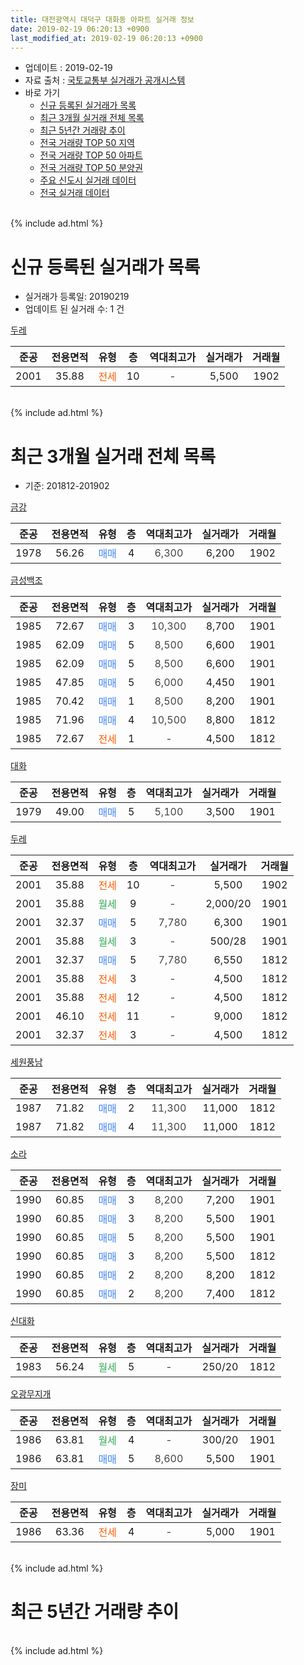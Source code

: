 ```yaml
---
title: 대전광역시 대덕구 대화동 아파트 실거래 정보
date: 2019-02-19 06:20:13 +0900
last_modified_at: 2019-02-19 06:20:13 +0900
---
```


* 업데이트 : 2019-02-19
* 자료 출처 : [국토교통부 실거래가 공개시스템](http://rt.molit.go.kr)
* 바로 가기
    * [신규 등록된 실거래가 목록](#신규-등록된-실거래가-목록)
    * [최근 3개월 실거래 전체 목록](#최근-3개월-실거래-전체-목록)
    * [최근 5년간 거래량 추이](#최근-5년간-거래량-추이)
    * [전국 거래량 TOP 50 지역](https://ayogom.github.io/apt-trade-info/최근-3개월-전국에서-가장-거래가-많이-발생한-지역)
    * [전국 거래량 TOP 50 아파트](https://ayogom.github.io/apt-trade-info/최근-3개월-전국에서-가장-거래가-많이-발생한-아파트)
    * [전국 거래량 TOP 50 분양권](https://ayogom.github.io/apt-trade-info/최근-3개월-전국에서-가장-거래가-많이-발생한-분양권)
    * [주요 신도시 실거래 데이터](https://ayogom.github.io/apt-trade-info/주요-신도시)
    * [전국 실거래 데이터](https://ayogom.github.io/apt-trade-info/전국)
<br>
{% include ad.html %}
<br>

# 신규 등록된 실거래가 목록
* 실거래가 등록일: 20190219
* 업데이트 된 실거래 수: 1 건


[두레](https://search.naver.com/search.naver?query=%EB%8C%80%EC%A0%84%EA%B4%91%EC%97%AD%EC%8B%9C+%EB%8C%80%EB%8D%95%EA%B5%AC+%EB%8C%80%ED%99%94%EB%8F%99+%EB%91%90%EB%A0%88)

|준공|전용면적|유형|층|역대최고가|실거래가|거래월|
|:---:|:---:|:---:|:---:|:---:|:---:|:---:|
|2001|35.88|<span style="color:#ff5a00">전세</span>|10|<span style="color:#444444">-</span>|5,500|1902|


<br>
{% include ad.html %}
<br>

# 최근 3개월 실거래 전체 목록
* 기준: 201812-201902


[금강](https://search.naver.com/search.naver?query=%EB%8C%80%EC%A0%84%EA%B4%91%EC%97%AD%EC%8B%9C+%EB%8C%80%EB%8D%95%EA%B5%AC+%EB%8C%80%ED%99%94%EB%8F%99+%EA%B8%88%EA%B0%95)

|준공|전용면적|유형|층|역대최고가|실거래가|거래월|
|:---:|:---:|:---:|:---:|:---:|:---:|:---:|
|1978|56.26|<span style="color:#4285f3">매매</span>|4|<span style="color:#444444">6,300</span>|6,200|1902|

[금성백조](https://search.naver.com/search.naver?query=%EB%8C%80%EC%A0%84%EA%B4%91%EC%97%AD%EC%8B%9C+%EB%8C%80%EB%8D%95%EA%B5%AC+%EB%8C%80%ED%99%94%EB%8F%99+%EA%B8%88%EC%84%B1%EB%B0%B1%EC%A1%B0)

|준공|전용면적|유형|층|역대최고가|실거래가|거래월|
|:---:|:---:|:---:|:---:|:---:|:---:|:---:|
|1985|72.67|<span style="color:#4285f3">매매</span>|3|<span style="color:#444444">10,300</span>|8,700|1901|
|1985|62.09|<span style="color:#4285f3">매매</span>|5|<span style="color:#444444">8,500</span>|6,600|1901|
|1985|62.09|<span style="color:#4285f3">매매</span>|5|<span style="color:#444444">8,500</span>|6,600|1901|
|1985|47.85|<span style="color:#4285f3">매매</span>|5|<span style="color:#444444">6,000</span>|4,450|1901|
|1985|70.42|<span style="color:#4285f3">매매</span>|1|<span style="color:#444444">8,500</span>|8,200|1901|
|1985|71.96|<span style="color:#4285f3">매매</span>|4|<span style="color:#444444">10,500</span>|8,800|1812|
|1985|72.67|<span style="color:#ff5a00">전세</span>|1|<span style="color:#444444">-</span>|4,500|1812|

[대화](https://search.naver.com/search.naver?query=%EB%8C%80%EC%A0%84%EA%B4%91%EC%97%AD%EC%8B%9C+%EB%8C%80%EB%8D%95%EA%B5%AC+%EB%8C%80%ED%99%94%EB%8F%99+%EB%8C%80%ED%99%94)

|준공|전용면적|유형|층|역대최고가|실거래가|거래월|
|:---:|:---:|:---:|:---:|:---:|:---:|:---:|
|1979|49.00|<span style="color:#4285f3">매매</span>|5|<span style="color:#444444">5,100</span>|3,500|1901|

[두레](https://search.naver.com/search.naver?query=%EB%8C%80%EC%A0%84%EA%B4%91%EC%97%AD%EC%8B%9C+%EB%8C%80%EB%8D%95%EA%B5%AC+%EB%8C%80%ED%99%94%EB%8F%99+%EB%91%90%EB%A0%88)

|준공|전용면적|유형|층|역대최고가|실거래가|거래월|
|:---:|:---:|:---:|:---:|:---:|:---:|:---:|
|2001|35.88|<span style="color:#ff5a00">전세</span>|10|<span style="color:#444444">-</span>|5,500|1902|
|2001|35.88|<span style="color:#34a853">월세</span>|9|<span style="color:#444444">-</span>|2,000/20|1901|
|2001|32.37|<span style="color:#4285f3">매매</span>|5|<span style="color:#444444">7,780</span>|6,300|1901|
|2001|35.88|<span style="color:#34a853">월세</span>|3|<span style="color:#444444">-</span>|500/28|1901|
|2001|32.37|<span style="color:#4285f3">매매</span>|5|<span style="color:#444444">7,780</span>|6,550|1812|
|2001|35.88|<span style="color:#ff5a00">전세</span>|3|<span style="color:#444444">-</span>|4,500|1812|
|2001|35.88|<span style="color:#ff5a00">전세</span>|12|<span style="color:#444444">-</span>|4,500|1812|
|2001|46.10|<span style="color:#ff5a00">전세</span>|11|<span style="color:#444444">-</span>|9,000|1812|
|2001|32.37|<span style="color:#ff5a00">전세</span>|3|<span style="color:#444444">-</span>|4,500|1812|

[세원풍남](https://search.naver.com/search.naver?query=%EB%8C%80%EC%A0%84%EA%B4%91%EC%97%AD%EC%8B%9C+%EB%8C%80%EB%8D%95%EA%B5%AC+%EB%8C%80%ED%99%94%EB%8F%99+%EC%84%B8%EC%9B%90%ED%92%8D%EB%82%A8)

|준공|전용면적|유형|층|역대최고가|실거래가|거래월|
|:---:|:---:|:---:|:---:|:---:|:---:|:---:|
|1987|71.82|<span style="color:#4285f3">매매</span>|2|<span style="color:#444444">11,300</span>|11,000|1812|
|1987|71.82|<span style="color:#4285f3">매매</span>|4|<span style="color:#444444">11,300</span>|11,000|1812|

[소라](https://search.naver.com/search.naver?query=%EB%8C%80%EC%A0%84%EA%B4%91%EC%97%AD%EC%8B%9C+%EB%8C%80%EB%8D%95%EA%B5%AC+%EB%8C%80%ED%99%94%EB%8F%99+%EC%86%8C%EB%9D%BC)

|준공|전용면적|유형|층|역대최고가|실거래가|거래월|
|:---:|:---:|:---:|:---:|:---:|:---:|:---:|
|1990|60.85|<span style="color:#4285f3">매매</span>|3|<span style="color:#444444">8,200</span>|7,200|1901|
|1990|60.85|<span style="color:#4285f3">매매</span>|3|<span style="color:#444444">8,200</span>|5,500|1901|
|1990|60.85|<span style="color:#4285f3">매매</span>|5|<span style="color:#444444">8,200</span>|5,500|1901|
|1990|60.85|<span style="color:#4285f3">매매</span>|3|<span style="color:#444444">8,200</span>|5,500|1812|
|1990|60.85|<span style="color:#4285f3">매매</span>|2|<span style="color:#444444">8,200</span>|8,200|1812|
|1990|60.85|<span style="color:#4285f3">매매</span>|2|<span style="color:#444444">8,200</span>|7,400|1812|

[신대화](https://search.naver.com/search.naver?query=%EB%8C%80%EC%A0%84%EA%B4%91%EC%97%AD%EC%8B%9C+%EB%8C%80%EB%8D%95%EA%B5%AC+%EB%8C%80%ED%99%94%EB%8F%99+%EC%8B%A0%EB%8C%80%ED%99%94)

|준공|전용면적|유형|층|역대최고가|실거래가|거래월|
|:---:|:---:|:---:|:---:|:---:|:---:|:---:|
|1983|56.24|<span style="color:#34a853">월세</span>|5|<span style="color:#444444">-</span>|250/20|1812|

[오광무지개](https://search.naver.com/search.naver?query=%EB%8C%80%EC%A0%84%EA%B4%91%EC%97%AD%EC%8B%9C+%EB%8C%80%EB%8D%95%EA%B5%AC+%EB%8C%80%ED%99%94%EB%8F%99+%EC%98%A4%EA%B4%91%EB%AC%B4%EC%A7%80%EA%B0%9C)

|준공|전용면적|유형|층|역대최고가|실거래가|거래월|
|:---:|:---:|:---:|:---:|:---:|:---:|:---:|
|1986|63.81|<span style="color:#34a853">월세</span>|4|<span style="color:#444444">-</span>|300/20|1901|
|1986|63.81|<span style="color:#4285f3">매매</span>|5|<span style="color:#444444">8,600</span>|5,500|1901|

[장미](https://search.naver.com/search.naver?query=%EB%8C%80%EC%A0%84%EA%B4%91%EC%97%AD%EC%8B%9C+%EB%8C%80%EB%8D%95%EA%B5%AC+%EB%8C%80%ED%99%94%EB%8F%99+%EC%9E%A5%EB%AF%B8)

|준공|전용면적|유형|층|역대최고가|실거래가|거래월|
|:---:|:---:|:---:|:---:|:---:|:---:|:---:|
|1986|63.36|<span style="color:#ff5a00">전세</span>|4|<span style="color:#444444">-</span>|5,000|1901|


<br>
{% include ad.html %}
<br>

# 최근 5년간 거래량 추이


<div style="width:100%;">
    <canvas id="deal_progress" height="200"></canvas>
</div>

<script>
new Chart(document.getElementById("deal_progress"), {
    type: 'line',
    data: {
        labels: ['201402','201403','201404','201405','201406','201407','201408','201409','201410','201411','201412','201501','201502','201503','201504','201505','201506','201507','201508','201509','201510','201511','201512','201601','201602','201603','201604','201605','201606','201607','201608','201609','201610','201611','201612','201701','201702','201703','201704','201705','201706','201707','201708','201709','201710','201711','201712','201801','201802','201803','201804','201805','201806','201807','201808','201809','201810','201811','201812','201901','201902'],
        datasets: [{
            label: '매매',
            pointRadius: 1,
            data: [5, 10, 17, 9, 6, 12, 6, 7, 4, 9, 5, 17, 5, 12, 12, 12, 7, 5, 5, 11, 13, 6, 5, 6, 7, 11, 9, 4, 9, 10, 6, 7, 4, 6, 5, 6, 6, 12, 7, 9, 9, 6, 6, 5, 7, 9, 3, 6, 3, 6, 7, 6, 10, 8, 2, 3, 10, 4, 7, 11, 1],
            borderColor: "rgba(255, 201, 14, 1)",
            backgroundColor: "rgba(255, 201, 14, 0.5)",
            fill: false,
            lineTension: 0
        },{
            label: '전월세',
            pointRadius: 1,
            data: [16, 14, 13, 13, 11, 11, 9, 10, 8, 8, 3, 16, 6, 6, 11, 15, 7, 11, 10, 12, 11, 11, 7, 10, 11, 6, 6, 7, 2, 8, 9, 6, 7, 6, 5, 8, 6, 9, 11, 5, 8, 1, 7, 5, 3, 4, 8, 4, 6, 9, 3, 8, 5, 5, 7, 6, 6, 3, 6, 4, 1],
            borderColor: "rgba(0, 141, 185, 1)",
            backgroundColor: "rgba(0, 141, 185, 0.5)",
            fill: false,
            lineTension: 0
        }
        ]
    },
    options: {
        responsive: true,
        title: {
            display: false
        },
        tooltips: {
            mode: 'index',
            intersect: false
        },
        hover: {
            mode: 'nearest',
            intersect: true
        },
        scales: {
            xAxes: [{
                display: true,
                scaleLabel: {
                    display: true,
                    labelString: '년/월'
                }
            }],
            yAxes: [{
                display: true,
                ticks: {
                    suggestedMin: 0,
                },
                scaleLabel: {
                    display: true,
                    labelString: '실거래 수'
                }
            }]
        }
    }
});

</script>


<br>
{% include ad.html %}
<br>

